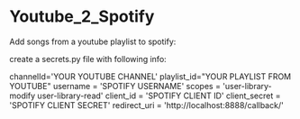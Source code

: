 # Youtube_2_Spotify

Add songs from a youtube playlist to spotify:

create a secrets.py file with following info:

channelId='YOUR YOUTUBE CHANNEL'
playlist_id="YOUR PLAYLIST FROM YOUTUBE"
username = 'SPOTIFY USERNAME'
scopes = 'user-library-modify user-library-read'
client_id = 'SPOTIFY CLIENT ID'
client_secret = 'SPOTIFY CLIENT SECRET'
redirect_uri = 'http://localhost:8888/callback/'

